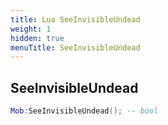 ```yaml
---
title: Lua SeeInvisibleUndead
weight: 1
hidden: true
menuTitle: SeeInvisibleUndead
---
```

## SeeInvisibleUndead
```lua
Mob:SeeInvisibleUndead(); -- bool
```
